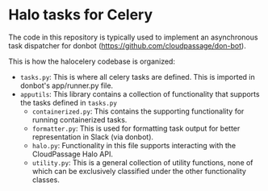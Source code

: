 # Halo tasks for Celery

The code in this repository is typically used to implement an asynchronous task dispatcher for donbot (https://github.com/cloudpassage/don-bot).

This is how the halocelery codebase is organized:

* `tasks.py`: This is where all celery tasks are defined.  This is imported in donbot's app/runner.py file.
* `apputils`: This library contains a collection of functionality that supports the tasks defined in `tasks.py`
    * `containerized.py`: This contains the supporting functionality for running containerized tasks.
    * `formatter.py`: This is used for formatting task output for better representation in Slack (via donbot).
    * `halo.py`: Functionality in this file supports interacting with the CloudPassage Halo API.
    * `utility.py`: This is a general collection of utility functions, none of which can be exclusively classified under the other functionality classes.
